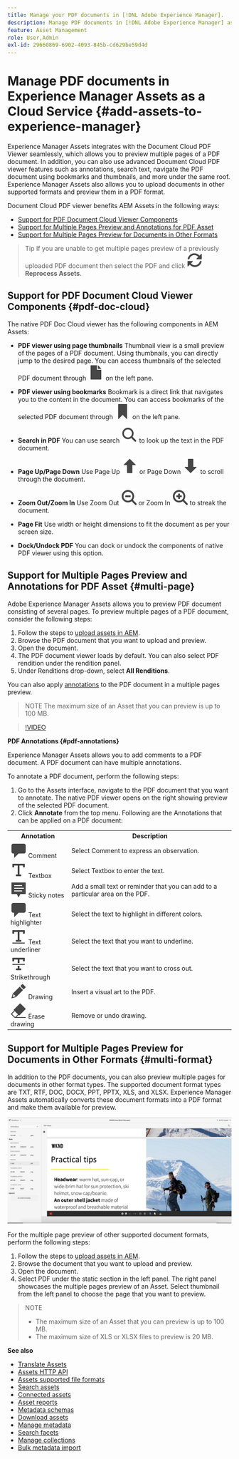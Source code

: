 ```yaml
---
title: Manage your PDF documents in [!DNL Adobe Experience Manager].
description: Manage PDF documents in [!DNL Adobe Experience Manager] as a [!DNL Cloud Service].
feature: Asset Management
role: User,Admin
exl-id: 29660869-6902-4093-845b-cd629be59d4d
---
```

# Manage PDF documents in Experience Manager Assets as a Cloud Service {#add-assets-to-experience-manager}

Experience Manager Assets integrates with the Document Cloud PDF Viewer seamlessly, which allows you to preview multiple pages of a PDF document. In addition, you can also use advanced Document Cloud PDF viewer features such as annotations, search text, navigate the PDF document using bookmarks and thumbnails, and more under the same roof. Experience Manager Assets also allows you to upload documents in other supported formats and preview them in a PDF format.

Document Cloud PDF viewer benefits AEM Assets in the following ways:
*   [Support for PDF Document Cloud Viewer Components](#pdf-doc-cloud)
*   [Support for Multiple Pages Preview and Annotations for PDF Asset](#multi-page)
*   [Support for Multiple Pages Preview for Documents in Other Formats](#multi-format)

> Tip
> If you are unable to get multiple pages preview of a previously uploaded PDF document then select the PDF and click **![Reprocess](/help/assets/assets/Reprocess.svg) Reprocess Assets**.
>

## Support for PDF Document Cloud Viewer Components {#pdf-doc-cloud}

The native PDF Doc Cloud viewer has the following components in AEM Assets:

*   **PDF viewer using page thumbnails** Thumbnail view is a small preview of the pages of a PDF document. Using thumbnails, you can directly jump to the desired page. You can access thumbnails of the selected PDF document through ![thumbnail](/help/assets/assets/thumbnail.svg) on the left pane.

*   **PDF viewer using bookmarks** Bookmark is a direct link that navigates you to the content in the document. You can access bookmarks of the selected PDF document through ![bookmark](/help/assets/assets/bookmark.svg) on the left pane.

*   **Search in PDF** You can use search ![search](/help/assets/assets/Search.svg) to look up the text in the PDF document.

*   **Page Up/Page Down** Use Page Up ![Page Up](/help/assets/assets/ArrowUp.svg) or Page Down ![Page Down](/help/assets/assets/ArrowDown.svg) to scroll through the document.

*   **Zoom Out/Zoom In** Use Zoom Out ![Zoom Out](/help/assets/assets/ZoomOut.svg) or Zoom In ![Zoom In](/help/assets/assets/ZoomIn.svg) to streak the document.

*   **Page Fit** Use width or height dimensions to fit the document as per your screen size. 

*   **Dock/Undock PDF** You can dock or undock the components of native PDF viewer using this option.

## Support for Multiple Pages Preview and Annotations for PDF Asset {#multi-page}

Adobe Experience Manager Assets allows you to preview PDF document consisting of several pages. To preview multiple pages of a PDF document, consider the following steps:

1.  Follow the steps to [upload assets in AEM](https://experienceleague.adobe.com/docs/experience-manager-cloud-service/content/assets/manage/add-assets.html?lang=en).
1.  Browse the PDF document that you want to upload and preview.
1.  Open the document.
1.  The PDF document viewer loads by default. You can also select PDF rendition under the rendition panel.
1.  Under Renditions drop-down, select **All Renditions**.

You can also apply [annotations](#pdf-annotations) to the PDF document in a multiple pages preview.

> NOTE
> The maximum size of an Asset that you can preview is up to 100 MB.
>

>[!VIDEO](https://video.tv.adobe.com/v/3409355)

<!--
![Multi-page Preview](/help/assets/assets/multi-page.png)
-->

**PDF Annotations {#pdf-annotations}** 

Experience Manager Assets allows you to add comments to a PDF document. A PDF document can have multiple annotations. 

To annotate a PDF document, perform the following steps:
1.  Go to the Assets interface, navigate to the PDF document that you want to annotate. The native PDF viewer opens on the right showing preview of the selected PDF document.
1.  Click **Annotate** from the top menu.
Following are the Annotations that can be applied on a PDF document:

<table>
        <tr>
             <th> Annotation </th>
            <th> Description </th>
        </tr>
        <tr>
           <td> <img src="/help/assets/assets/Comment.svg"> Comment </td>
            <td> Select Comment to express an observation. </td>
        </tr>
        <tr>
            <td> <img src="/help/assets/assets/Text.svg"> Textbox </td>
            <td> Select Textbox to enter the text. </td>
        </tr>
        <tr>
            <td> <img src="/help/assets/assets/Note.svg"> Sticky notes </td>
            <td> Add a small text or reminder that you can add to a particular area on the PDF. </td>
        </tr>
        <tr>
            <td> <img src="/help/assets/assets/Comment.svg"> Text highlighter </td>
            <td> Select the text to highlight in different colors. </td>
        </tr>
        <tr>
            <td> <img src="/help/assets/assets/TextUnderline.svg"> Text underliner </td>
            <td> Select the text that you want to underline. </td>
        </tr>
        <tr>
            <td> <img src="/help/assets/assets/TextStrikethrough.svg"> Strikethrough </td>
            <td> Select the text that you want to cross out. </td>
        </tr>
        <tr>
            <td> <img src="/help/assets/assets/Draw.svg"> Drawing </td>
            <td> Insert a visual art to the PDF. </td>
        </tr>
        <tr>
            <td> <img src="/help/assets/assets/Erase.svg"> Erase drawing </td>
             <td> Remove or undo drawing. </td>
        </tr>
    </table>

## Support for Multiple Pages Preview for Documents in Other Formats {#multi-format}

In addition to the PDF documents, you can also preview multiple pages for documents in other format types. The supported document format types are TXT, RTF, DOC, DOCX, PPT, PPTX, XLS, and XLSX. Experience Manager Assets automatically converts these document formats into a PDF format and make them available for preview.

![Multi-page Preview of Documents in Other Formats](/help/assets/assets/multi-page-other-formats.png)

For the multiple page preview of other supported document formats, perform the following steps:
1.  Follow the steps to [upload assets in AEM](https://experienceleague.adobe.com/docs/experience-manager-cloud-service/content/assets/manage/add-assets.html?lang=en).
1.  Browse the document that you want to upload and preview.
1.  Open the document.
1.  Select PDF under the static section in the left panel. The right panel showcases the multiple pages preview of an Asset. Select thumbnail from the left panel to choose the page that you want to preview.

> NOTE
> * The maximum size of an Asset that you can preview is up to 100 MB.
> * The maximum size of XLS or XLSX files to preview is 20 MB.
>

**See also**

* [Translate Assets](translate-assets.md)
* [Assets HTTP API](mac-api-assets.md)
* [Assets supported file formats](file-format-support.md)
* [Search assets](search-assets.md)
* [Connected assets](use-assets-across-connected-assets-instances.md)
* [Asset reports](asset-reports.md)
* [Metadata schemas](metadata-schemas.md)
* [Download assets](download-assets-from-aem.md)
* [Manage metadata](manage-metadata.md)
* [Search facets](search-facets.md)
* [Manage collections](manage-collections.md)
* [Bulk metadata import](metadata-import-export.md)
